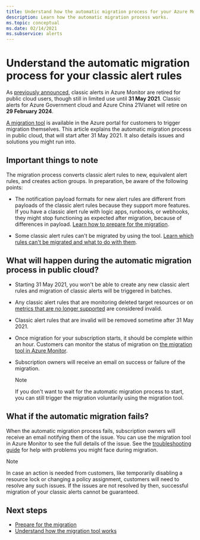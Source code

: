 ```yaml
---
title: Understand how the automatic migration process for your Azure Monitor classic alerts works
description: Learn how the automatic migration process works.
ms.topic: conceptual
ms.date: 02/14/2021
ms.subservice: alerts
---
```

# Understand the automatic migration process for your classic alert rules

As [previously announced](monitoring-classic-retirement.md), classic alerts in Azure Monitor are retired for public cloud users, though still in limited use until **31 May 2021**. Classic alerts for Azure Government cloud and Azure China 21Vianet will retire on **29 February 2024**.

[A migration tool](alerts-using-migration-tool.md) is available in the Azure portal for customers to trigger migration themselves. This article explains the automatic migration process in public cloud, that will start after 31 May 2021. It also details issues and solutions you might run into.

## Important things to note

The migration process converts classic alert rules to new, equivalent alert rules, and creates action groups. In preparation, be aware of the following points:

- The notification payload formats for new alert rules are different from payloads of the classic alert rules because they support more features. If you have a classic alert rule with logic apps, runbooks, or webhooks, they might stop functioning as expected after migration, because of differences in payload. [Learn how to prepare for the migration](alerts-prepare-migration.md).

- Some classic alert rules can't be migrated by using the tool. [Learn which rules can't be migrated and what to do with them](alerts-understand-migration.md#manually-migrating-classic-alerts-to-newer-alerts).

## What will happen during the automatic migration process in public cloud?

- Starting 31 May 2021, you won't be able to create any new classic alert rules and migration of classic alerts will be triggered in batches.
- Any classic alert rules that are monitoring deleted target resources or on [metrics that are no longer supported](alerts-understand-migration.md#classic-alert-rules-on-deprecated-metrics) are considered invalid.
- Classic alert rules that are invalid will be removed sometime after 31 May 2021.
- Once migration for your subscription starts, it should be complete within an hour. Customers can monitor the status of migration on [the migration tool in Azure Monitor](https://portal.azure.com/#blade/Microsoft_Azure_Monitoring/MigrationBladeViewModel).
- Subscription owners will receive an email on success or failure of the migration.

    > [!NOTE]
    > If you don't want to wait for the automatic migration process to start, you can still trigger the migration voluntarily using the migration tool.

## What if the automatic migration fails?

When the automatic migration process fails, subscription owners will receive an email notifying them of the issue. You can use the migration tool in Azure Monitor to see the full details of the issue. See the [troubleshooting guide](alerts-understand-migration.md#common-problems-and-remedies) for help with problems you might face during migration.

  > [!NOTE]
  > In case an action is needed from customers, like temporarily disabling a resource lock or changing a policy assignment, customers will need to resolve any such issues. If the issues are not resolved by then, successful migration of your classic alerts cannot be guaranteed.

## Next steps

- [Prepare for the migration](alerts-prepare-migration.md)
- [Understand how the migration tool works](alerts-understand-migration.md)